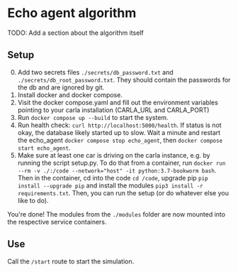 # Echo agent algorithm

TODO: Add a section about the algorithm itself

## Setup

0. Add two secrets files `./secrets/db_password.txt` and `./secrets/db_root_password.txt`. They should contain the passwords for the db and are ignored by git.
1. Install docker and docker compose.
2. Visit the docker compose.yaml and fill out the environment variables pointing to your carla installation (CARLA_URL and CARLA_PORT)
3. Run `docker compose up --build` to start the system. 
4. Run health check: `curl http://localhost:5000/health`. If status is not okay, the database likely started up to slow. Wait a minute and restart the echo_agent `docker compose stop echo_agent`, then `docker compose start echo_agent`.
5. Make sure at least one car is driving on the carla instance, e.g. by running the script setup.py. To do that from a container, run `docker run --rm -v ./:/code --network="host" -it python:3.7-bookworm bash`. Then in the container, cd into the code `cd /code`, upgrade pip `pip install --upgrade pip` and install the modules `pip3 install -r requirements.txt`. Then, you can run the setup (or do whatever else you like to do).

You're done! The modules from the `./modules` folder are now mounted into the respective service containers.

## Use

Call the `/start` route to start the simulation.
